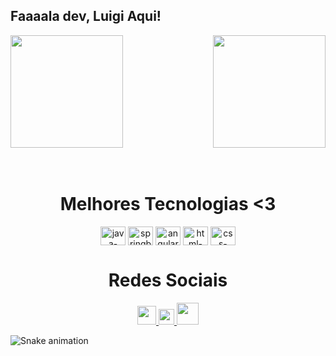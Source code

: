 ## Faaaala dev, Luigi Aqui!

<div>
  
  <img  height="180em" src="https://github-readme-stats.vercel.app/api?username=Brunobiu&show_icons=true&theme=great-gatsby&include_all_commits=true&count_private=true"/>
  <img align="right" height="180em" src="https://github-readme-stats.vercel.app/api/top-langs/?username=Brunobiu&layout=compact&langs_count=16&theme=great-gatsby"/>
</div>
<br>

<div  align="center"> 
  <div style="display: inline_block"><br>
    <h1 align="center">Melhores Tecnologias <3</h1>
      <img align="center" height="30" width="40" alt="java-icon" src="https://img.icons8.com/color/48/000000/java-coffee-cup-logo.png">
      <img align="center" height="30" width="40" alt="springboot-icon" src="https://img.icons8.com/color/48/000000/spring-logo.png">
      <img align="center" height="30" width="40" alt="angular-icon" src="https://img.icons8.com/color/48/000000/angularjs.png">
      <img align="center" height="30" width="40" alt="html-icon" src="https://img.icons8.com/color/48/000000/html-5.png">
      <img align="center" height="30" width="40" alt="css-icon" src="https://img.icons8.com/color/48/000000/css3.png">
   </div>
    
  
<h1 align="center">Redes Sociais</h1>
<a href="mailto:brunobiuu@proton.me">
  <img width="30" src="https://img.icons8.com/color/48/000000/email.png">
</a>
<a href="https://www.linkedin.com/in/brunobiuu/">
  <img width="25" src="https://img.icons8.com/color/48/000000/linkedin.png">
</a>
<a href="https://www.youtube.com/channel/UCF4Cpn5zekxAUItuMy6UWQw">
  <img width="35" src="https://img.icons8.com/color/48/000000/youtube-play.png">
</a>

</div>
  
![Snake animation](https://github.com/LuigiGF/LuigiGF/blob/output/github-contribution-grid-snake.svg)
